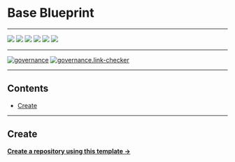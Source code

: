# Base Blueprint

---

![](https://img.shields.io/github/commit-activity/m/accelerator-blueprints/base-blueprint)
![](https://img.shields.io/github/last-commit/accelerator-blueprints/base-blueprint)
[![](https://img.shields.io/github/license/ivankatliarchuk/.github)](https://github.com/ivankatliarchuk/.github/LICENCE)
[![](https://img.shields.io/github/languages/code-size/accelerator-blueprints/base-blueprint)](https://github.com/accelerator-blueprints/base-blueprint)
[![](https://img.shields.io/github/repo-size/accelerator-blueprints/base-blueprint)](https://github.com/accelerator-blueprints/base-blueprint)
![](https://img.shields.io/github/languages/top/accelerator-blueprints/base-blueprint?color=green&logo=markdown&logoColor=blue)

---

[![governance][governance-badge]][governance-action]
[![governance.link-checker][governance.link-checker.badge]][governance.link-checker.status]

---

<!-- START doctoc generated TOC please keep comment here to allow auto update -->
<!-- DON'T EDIT THIS SECTION, INSTEAD RE-RUN doctoc TO UPDATE -->
## Contents

- [Create](#create)

<!-- END doctoc generated TOC please keep comment here to allow auto update -->

---

## Create

[**Create a repository using this template →**][template.generate]

<!-- resources -->
[template.generate]: https://github.com/accelerator-blueprints/base-blueprint/generate
[code-style.badge]: https://img.shields.io/badge/code_style-prettier-ff69b4.svg?style=flat-square

[governance-badge]: https://github.com/accelerator-blueprints/base-blueprint/actions/workflows/governance.bot.yml/badge.svg
[governance-action]: https://github.com/accelerator-blueprints/base-blueprint/actions/workflows/governance.bot.yml

[governance.link-checker.badge]: https://github.com/accelerator-blueprints/base-blueprint/actions/workflows/governance.links-checker.yml/badge.svg
[governance.link-checker.status]: https://github.com/accelerator-blueprints/base-blueprint/actions/workflows/governance.links-checker.yml
